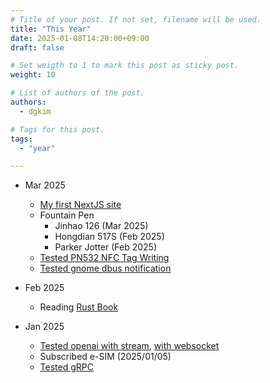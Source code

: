 ```yaml
---
# Title of your post. If not set, filename will be used.
title: "This Year"
date: 2025-01-08T14:20:00+09:00
draft: false

# Set weigth to 1 to mark this post as sticky post.
weight: 10

# List of authors of the post.
authors:
  - dgkim

# Tags for this post.
tags:
  - "year"

---
```


- Mar 2025
  - [My first NextJS site](https://next.dgkim.net/)
  - Fountain Pen
    - Jinhao 126 (Mar 2025)
    - Hongdian 517S (Feb 2025)
    - Parker Jotter (Feb 2025)
  - [Tested PN532 NFC Tag Writing](https://github.com/deokgonkim/example/blob/main/arduino/pn532_url/pn532_url.ino)
  - [Tested gnome dbus notification](https://github.com/deokgonkim/example/blob/main/gnome/gjs/dbus-test/notification-and-launch.gjs)

- Feb 2025
  - Reading [Rust Book](https://doc.rust-lang.org/book/)

- Jan 2025
  - [Tested openai with stream](https://github.com/deokgonkim/example/tree/main/openai/streaming), [with websocket](https://github.com/deokgonkim/example/tree/main/openai/streaming-websocket)
  - Subscribed e-SIM (2025/01/05)
  - [Tested gRPC](https://github.com/deokgonkim/example/tree/main/helloworld/grpc)
